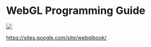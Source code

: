 WebGL Programming Guide
=======================

![](https://raw.githubusercontent.com/webfd/webglbook/master/webglbook.png)

https://sites.google.com/site/webglbook/
